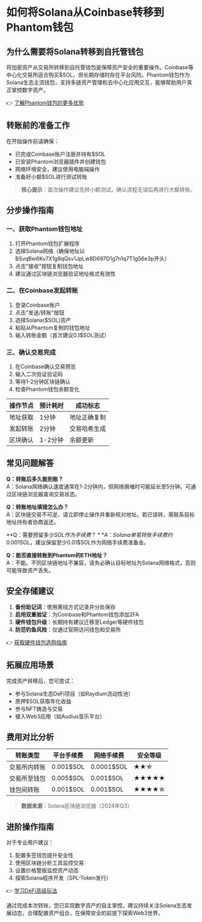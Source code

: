 # 如何将Solana从Coinbase转移到Phantom钱包

## 为什么需要将Solana转移到自托管钱包

将加密资产从交易所转移到自托管钱包是保障资产安全的重要操作。Coinbase等中心化交易所适合购买$SOL，但长期存储时存在平台风险。Phantom钱包作为Solana生态主流钱包，支持多链资产管理和去中心化应用交互，能够帮助用户真正掌控数字资产。

👉 [了解Phantom钱包的更多优势](https://bit.ly/okx_welcome)

## 转账前的准备工作

在开始操作前请确保：
- 已完成Coinbase账户注册并持有$SOL
- 已安装Phantom浏览器插件并创建钱包
- 网络环境安全，建议使用电脑端操作
- 准备好小额$SOL进行测试转账

> **核心提示**：首次操作建议先转小额测试，确认流程无误后再进行大额转账。

## 分步操作指南

### 一、获取Phantom钱包地址
1. 打开Phantom钱包扩展程序
2. 选择Solana网络（确保地址以BSvqBw6Kv7X1g8qQsv1JpLw8D697D1g7n1q7T1g56e3p开头）
3. 点击"接收"按钮复制钱包地址
4. 建议通过区块链浏览器验证地址格式有效性

### 二、在Coinbase发起转账
1. 登录Coinbase账户
2. 点击"发送/转账"按钮
3. 选择Solana($SOL)资产
4. 粘贴从Phantom复制的钱包地址
5. 输入转账金额（首次建议0.1$SOL测试）

### 三、确认交易完成
1. 在Coinbase确认交易预览
2. 输入二次验证验证码
3. 等待1-2分钟区块链确认
4. 检查Phantom钱包余额变化

| 操作节点 | 预计耗时 | 成功标志 |
|---------|----------|----------|
| 地址获取 | 1分钟 | 地址正确复制 |
| 发起转账 | 2分钟 | 交易哈希生成 |
| 区块确认 | 1-2分钟 | 余额更新 |

## 常见问题解答

**Q：转账后多久能到账？**  
A：Solana网络确认速度通常在1-2分钟内，但网络拥堵时可能延长至5分钟。可通过区块链浏览器查询交易状态。

**Q：转账地址填错怎么办？**  
A：区块链交易不可逆，请立即停止操作并重新核对地址。若已误转，需联系目标地址持有者协商返还。

**Q：需要预留多少$SOL作为手续费？**  
A：Solana单笔转账手续费约0.001$SOL，建议保留至少0.01$SOL作为网络手续费准备金。

**Q：能否直接转账到Phantom的ETH地址？**  
A：不能。不同区块链地址不兼容，请务必确认目标地址为Solana网络格式，否则可能导致资产丢失。

## 安全存储建议

1. **备份助记词**：使用离线方式记录并分处保存
2. **启用双重验证**：为Coinbase和Phantom钱包添加2FA
3. **硬件钱包升级**：长期持有建议迁移至Ledger等硬件钱包
4. **防范钓鱼风险**：仅通过官网访问钱包和交易所

👉 [获取硬件钱包选购指南](https://bit.ly/okx_welcome)

## 拓展应用场景

完成资产转移后，您可尝试：
- 参与Solana生态DeFi项目（如Raydium流动性池）
- 质押$SOL获取年化收益
- 参与NFT铸造与交易
- 接入Web3应用（如Audius音乐平台）

## 费用对比分析

| 转账类型 | 平台手续费 | 网络手续费 | 安全等级 |
|----------|------------|------------|----------|
| 交易所内转账 | 0.001$SOL | 0.0001$SOL | ★★☆ |
| 交易所至钱包 | 0.005$SOL | 0.001$SOL | ★★★★★ |
| 钱包间转账 | 0.001$SOL | 0.001$SOL | ★★★★☆ |

> **数据来源**：Solana区块链浏览器（2024年Q3）

## 进阶操作指南

对于专业用户建议：
1. 配置多签钱包提升安全性
2. 使用区块链分析工具监控交易
3. 设置价格警报监控资产动态
4. 探索Solana程序开发（SPL-Token发行）

👉 [学习DeFi高级玩法](https://bit.ly/okx_welcome)

通过完成本次转账，您已实现数字资产的自主掌控。建议持续关注Solana生态发展动态，合理配置资产组合，在保障安全的前提下探索Web3世界。